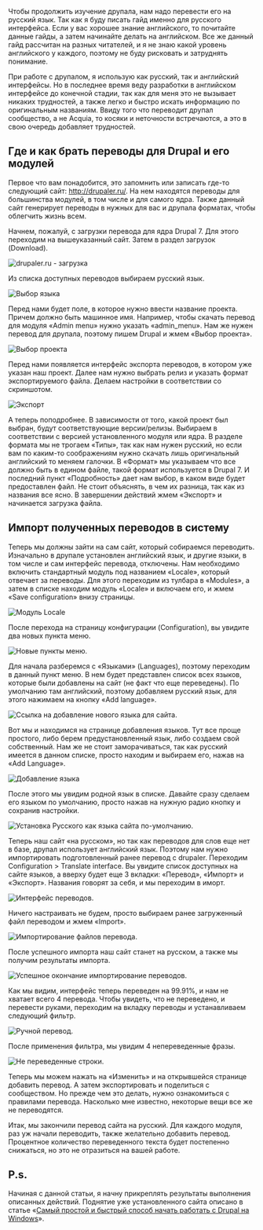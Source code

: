 Чтобы продолжить изучение друпала, нам надо перевести его на русский язык. Так
как я буду писать гайд именно для русского интерфейса. Если у вас хорошее знание
английского, то почитайте данные гайды, а затем начинайте делать на английском.
Все же данный гайд рассчитан на разных читателей, и я не знаю какой уровень
английского у каждого, поэтому не буду рисковать и затруднять понимание.

При работе с друпалом, я использую как русский, так и английский интерфейсы. Но
в последнее время веду разработки в английском интерфейсе до конечной стадии,
так как для меня это не вызывает никаких трудностей, а также легко и быстро
искать информацию по оригинальным названиям. Ввиду того что переводит друпал
сообщество, а не Acquia, то косяки и неточности встречаются, а это в свою
очередь добавляет трудностей.

## Где и как брать переводы для Drupal и его модулей

Первое что вам понадобится, это запомнить или записать где-то следующий
сайт: <http://drupaler.ru/>. На нем находятся переводы для большинства модулей,
в том числе и для самого ядра. Также данный сайт генерирует переводы в нужных
для вас и друпала форматах, чтобы облегчить жизнь всем.

Начнем, пожалуй, с загрузки перевода для ядра Drupal 7. Для этого переходим на
вышеуказанный сайт. Затем в раздел загрузок (Download).

![drupaler.ru - загрузка](image/drupaler_download.png)

Из списка доступных переводов выбираем русский язык.

![Выбор языка](image/drupaler_russian.png)

Перед нами будет поле, в которое нужно ввести название проекта. Причем должно
быть машинное имя. Например, чтобы скачать перевод для модуля «Admin menu» нужно
указать «admin_menu». Нам же нужен перевод для друпала, поэтому пишем Drupal и
жмем «Выбор проекта».

![Выбор проекта](image/drupaler_project.png)

Перед нами появляется интерфейс экспорта переводов, в котором уже указан наш
проект. Далее нам нужно выбрать релиз и указать формат экспортируемого файла.
Делаем настройки в соответствии со скриншотом.

![Экспорт](image/drupaler_export.png)

А теперь поподробнее. В зависимости от того, какой проект был выбран, будут
соответствующие версии/релизы. Выбираем в соответствии с версией установленного
модуля или ядра. В разделе формата мы не трогаем «Типы», так как нам нужен
русский, но если вам по каким-то соображениям нужно скачать лишь оригинальный
английский то меняем галочки. В «Формат» мы указываем что все должно быть в
едином файле, такой формат используется в Drupal 7. И последний пункт
«Подробность» дает нам выбор, в каком виде будет предоставлен файл. Не стоит
объяснять, в чем их разница, так как из названия все ясно. В завершении действий
жмем «Экспорт» и начинается загрузка файла.

## Импорт полученных переводов в систему

Теперь мы должны зайти на сам сайт, который собираемся переводить. Изначально в
друпале установлен английский язык, и другие языки, в том числе и сам интерфейс
перевода, отключены. Нам необходимо включить стандартный модуль под названием
«Locale», который отвечает за переводы. Для этого переходим из тулбара в
«Modules», а затем в списке находим модуль «Locale» и включаем его, и жмем «Save
configuration» внизу страницы.

![Модуль Locale](image/modules_locale.png)

После перехода на страницу конфигурации (Configuration), вы увидите два новых
пункта меню.

![Новые пункты меню.](image/configuration_new_items.png)

Для начала разберемся с «Языками» (Languages), поэтому переходим в данный пункт
меню. В нем будет представлен список всех языков, которые были добавлены на
сайт (не факт что еще переведены). По умолчанию там английский, поэтому
добавляем русский язык, для этого нажимаем на кнопку «Add language».

![Ссылка на добавление нового языка для сайта.](image/languages_addnew.png)

Вот мы и находимся на странице добавления языков. Тут все проще простого, либо
берем предустановленный язык, либо создаем свой собственный. Нам же не стоит
заморачиваться, так как русский имеется в данном списке, просто находим и
выбираем его, нажав на «Add Language».

![Добавление языка](image/languages_addlang.png)

После этого мы увидим родной язык в списке. Давайте сразу сделаем его языком по
умолчанию, просто нажав на нужную радио кнопку и сохранив настройки.

![Установка Русского как языка сайта по-умолчанию.](image/default_russian.png)

Теперь наш сайт «на русском», но так как переводов для слов еще нет в базе,
друпал использует английский язык. Поэтому нам нужно импортировать
подготовленный ранее перевод с drupaler. Переходим Configuration > Translate
interface. Вы увидите список доступных на сайте языков, а вверху будет еще 3
вкладки: «Перевод», «Импорт» и «Экспорт». Названия говорят за себя, и мы
переходим в иморт.

![Интерфейс переводов.](image/translate_interface.png)

Ничего настраивать не будем, просто выбираем ранее загруженный файл переводом и
жмем «Import».

![Импортирование файлов перевода.](image/import_lang.png)

После успешного импорта наш сайт станет на русском, а также мы получим
результаты импорта.

![Успешное окончание импортирование переводов.](image/import_done.png)

Как мы видим, интерфейс теперь переведен на 99.91%, и нам не хватает всего 4
перевода. Чтобы увидеть, что не переведено, и перевести руками, переходим на
вкладку переводы и устанавливаем следующий фильтр.

![Ручной перевод.](image/hand_translate.png)

После применения фильтра, мы увидим 4 непереведенные фразы.

![Не переведенные строки.](image/untranslated.png)

Теперь мы можем нажать на «Изменить» и на открывшейся странице добавить перевод.
А затем экспортировать и поделиться с сообществом. Но прежде чем это делать,
нужно ознакомиться с правилами перевода. Насколько мне известно, некоторые вещи
все же не переводятся.

Итак, мы закончили перевод сайта на русский. Для каждого модуля, раз уж начали
переводить, также желательно добавить перевод. Процентное количество
переведенного текста будет постепенно снижаться, но это не отразиться на вашей
работе.

## P.s.

Начиная с данной статьи, я начну прикреплять результаты выполнения описанных
действий. Поднятие уже установленного сайта описано в
статье «[Самый простой и быстрый способ начать работать с Drupal на Windows][drupal-on-windows]».

[drupal-on-windows]: ../../../../2013/01/09/drupal-7-windows-setup/article.ru.md
